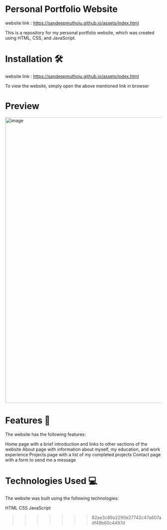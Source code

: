 
# Personal Portfolio Website
website link : https://sandeepmuthoju.github.io/assets/index.html

This is a repository for my personal portfolio website, which was created using HTML, CSS, and JavaScript.

# Installation 🛠️
website link : https://sandeepmuthoju.github.io/assets/index.html

To view the website, simply open the above mentioned link in browser

# Preview
<img width="917" alt="image" src="https://github.com/SandeepMuthoju/codeclause_portfolio.io/assets/111652103/0a7563f2-a415-456e-a3b8-58d3ee9ceb52">

# Features 🚀
The website has the following features:

Home page with a brief introduction and links to other sections of the website
About page with information about myself, my education, and work experience
Projects page with a list of my completed projects
Contact page with a form to send me a message

# Technologies Used 💻
The website was built using the following technologies:

HTML
CSS
JavaScript
>>>>>>> 82ae3c89a2290e27742c47a607adf48b60c4497d

